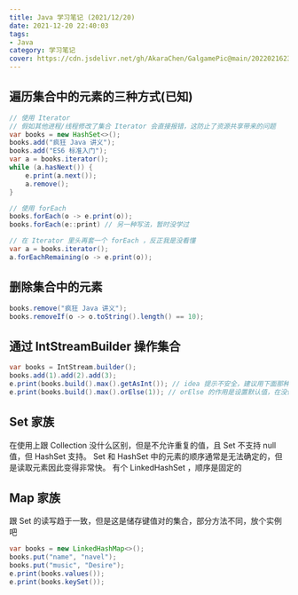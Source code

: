 ```yaml
---
title: Java 学习笔记 (2021/12/20)
date: 2021-12-20 22:40:03
tags:
- Java
category: 学习笔记
cover: https://cdn.jsdelivr.net/gh/AkaraChen/GalgamePic@main/20220216231047.png
---
```


## 遍历集合中的元素的三种方式(已知)
```java
// 使用 Iterator
// 假如其他进程/线程修改了集合 Iterator 会直接报错，这防止了资源共享带来的问题
var books = new HashSet<>();
books.add("疯狂 Java 讲义");
books.add("ES6 标准入门");
var a = books.iterator();
while (a.hasNext()) {
    e.print(a.next());
    a.remove();
}
```
```java
// 使用 forEach
books.forEach(o -> e.print(o));
books.forEach(e::print) // 另一种写法，暂时没学过
```
```java
// 在 Iterator 里头再套一个 forEach ，反正我是没看懂
var a = books.iterator();
a.forEachRemaining(o -> e.print(o));
```
## 删除集合中的元素
```java
books.remove("疯狂 Java 讲义");
books.removeIf(o -> o.toString().length() == 10);
```
## 通过 IntStreamBuilder 操作集合
```java
var books = IntStream.builder();
books.add(1).add(2).add(3);
e.print(books.build().max().getAsInt()); // idea 提示不安全，建议用下面那种
e.print(books.build().max().orElse(1)); // orElse 的作用是设置默认值，在没值返回的情况下至少传一个值
```
## Set 家族
在使用上跟 Collection 没什么区别，但是不允许重复的值，且 Set 不支持 null 值，但 HashSet 支持。
Set 和 HashSet 中的元素的顺序通常是无法确定的，但是读取元素因此变得非常快。
有个 LinkedHashSet ，顺序是固定的

## Map 家族
跟 Set 的读写趋于一致，但是这是储存键值对的集合，部分方法不同，放个实例吧
```java
var books = new LinkedHashMap<>();
books.put("name", "navel");
books.put("music", "Desire");
e.print(books.values());
e.print(books.keySet());
```
